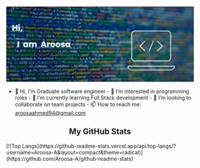 [![MasterHead](/image/banner.png)](https://github.com/Aroosa-A)
- 👋 Hi, I’m Graduate software engineer - 👀 I’m interested in programming roles - 🌱 I’m currently learning Full Stack development - 💞️ I’m looking to collaborate on team projects - 📫 How to reach me: aroosaahmed94@gmail.com

<!---
Aroosa-A/Aroosa-A is a ✨ special ✨ repository because its `README.md` (this file) appears on your GitHub profile.
You can click the Preview link to take a look at your changes.
--->
<h2 align="center">My GitHub Stats</h2>
  <p align="center"
![Aroosa's GitHub stats](https://github-readme-stats.vercel.app/api?username=Aroosa-A&show_icons=true&theme=radical&hide=stars&align=center)>
  </p>
[![Top Langs](https://github-readme-stats.vercel.app/api/top-langs/?username=Aroosa-A&layout=compact&theme=radical)](https://github.com/Aroosa-A/github-readme-stats)


